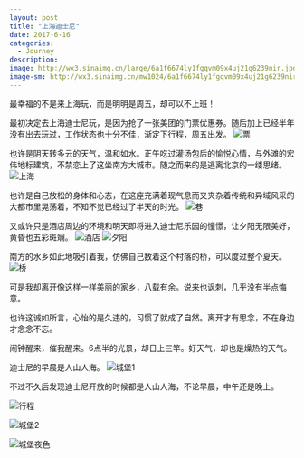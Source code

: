 ```yaml
---
layout: post
title: "上海迪士尼"
date: 2017-6-16
categories:
  - Journey
description: 
image: http://wx3.sinaimg.cn/large/6a1f6674ly1fgqvm09x4uj21g6239nir.jpg
image-sm: http://wx3.sinaimg.cn/mw1024/6a1f6674ly1fgqvm09x4uj21g6239nir.jpg
---
```

最幸福的不是来上海玩，而是明明是周五，却可以不上班！

最初决定去上海迪士尼玩，是因为抢了一张美团的门票优惠券。随后加上已经半年没有出去玩过，工作状态也十分不佳，渐定下行程，周五出发。
![票](http://wx4.sinaimg.cn/large/6a1f6674ly1fgqvluflb8j21kw32ob2a.jpg)

也许是阴天转多云的天气，温和如水。正午吃过灌汤包后的愉悦心情，与外滩的宏伟地标建筑，不禁恋上了这坐南方大城市。随之而来的是逃离北京的一缕思绪。
![上海](http://wx3.sinaimg.cn/large/6a1f6674ly1fgqvlswqdbj21kw163dzo.jpg)

也许是自己放松的身体和心态，在这座充满着现气息而又夹杂着传统和异域风采的大都市里晃荡着，不知不觉已经过了半天的时光。
![巷](http://wx2.sinaimg.cn/large/6a1f6674ly1fgqvls4j2cj216j1nq1kx.jpg)

又或许只是酒店周边的环境和明天即将进入迪士尼乐园的憧憬，让夕阳无限美好，黄昏也五彩斑斓。
![酒店](http://wx2.sinaimg.cn/large/6a1f6674ly1fgqvm1n9dpj21kw124h7t.jpg)
![夕阳](http://wx2.sinaimg.cn/large/6a1f6674ly1fgqvlw3080j21kw2gw7wh.jpg)

南方的水乡如此地吸引着我，仿佛自己数着这个村落的桥，可以度过整个夏天。
![桥](http://wx1.sinaimg.cn/large/6a1f6674ly1fgqws9h2brj21kw16nwqi.jpg)

可是我却离开像这样一样美丽的家乡，八载有余。说来也讽刺，几乎没有半点悔意。

也许这诚如所言，心怡的是久违的，习惯了就成了自然。离开才有思念，不在身边才念念不忘。

闹钟醒来，催我醒来。6点半的光景，却日上三竿。好天气，却也是燥热的天气。

迪士尼的早晨是人山人海。
![城堡1](http://wx2.sinaimg.cn/large/6a1f6674ly1fgqvlyuhy4j210y1pkwzu.jpg)

不过不久后发现迪士尼开放的时候都是人山人海，不论早晨，中午还是晚上。

![行程](http://wx1.sinaimg.cn/mw1024/6a1f6674ly1fgsjl6rp7pj20qo1bf12f.jpg)



![城堡2](http://wx1.sinaimg.cn/large/6a1f6674ly1fgqvlxv2cdj21kw18qb29.jpg)

![城堡夜色](http://wx3.sinaimg.cn/large/6a1f6674ly1fgqvm09x4uj21g6239nir.jpg)
